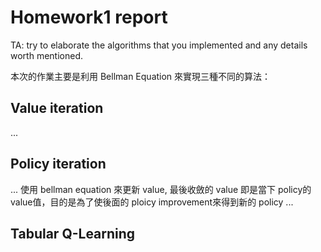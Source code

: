 # Homework1 report

TA: try to elaborate the algorithms that you implemented and any details worth mentioned.

本次的作業主要是利用 Bellman Equation 來實現三種不同的算法：
## Value iteration
...
## Policy iteration
... 
使用 bellman equation 來更新 value, 最後收斂的 value 即是當下 policy的 value值，目的是為了使後面的 ploicy improvement來得到新的 policy
...
## Tabular Q-Learning
